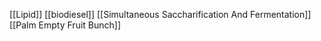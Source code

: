 [[Lipid]]
[[biodiesel]]
[[Simultaneous Saccharification And Fermentation]]
[[Palm Empty Fruit Bunch]]
